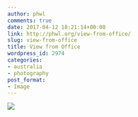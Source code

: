 ```yaml
---
author: phwl
comments: true
date: 2017-04-12 18:21:14+00:00
link: http://phwl.org/view-from-office/
slug: view-from-office
title: View from Office
wordpress_id: 2974
categories:
- australia
- photography
post_format:
- Image
---
```


[![](http://phwl.org/wp-content/uploads/2017/04/IMG_9416.jpg)](http://phwl.org/wp-content/uploads/2017/04/IMG_9416.jpg)
